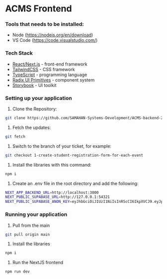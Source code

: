 # **ACMS Frontend**

### Tools that needs to be installed:

- Node (https://nodejs.org/en/download)
- VS Code (https://code.visualstudio.com/)

### Tech Stack

- [React/Next.js](https://nextjs.org/) - front-end framework
- [TailwindCSS](https://tailwindcss.com/) - CSS framework
- [TypeScript](https://www.typescriptlang.org/) - programming language
- [Radix UI Primitives](https://www.radix-ui.com/primitives) - component system
- [Storybook](https://storybook.js.org/) - UI toolkit

### Setting up your application

1. Clone the Repository:

```bash
git clone https://github.com/SAMAHAN-Systems-Development/ACMS-backend-2023
```

1. Fetch the updates:

```bash
git fetch
```

1. Switch to the branch of your ticket, for example:

```bash
git checkout 1-create-student-registration-form-for-each-event
```

1. Install the libraries with this command:

```bash
npm i
```

1. Create an .env file in the root directory and add the following:

```bash
NEXT_APP_BACKEND_URL=http://localhost:3000
NEXT_PUBLIC_SUPABASE_URL=http://127.0.0.1:54321
NEXT_PUBLIC_SUPABASE_ANON_KEY=eyJhbGciOiJIUzI1NiIsInR5cCI6IkpXVCJ9.eyJpc3MiOiJzdXBhYmFzZS1kZW1vIiwicm9sZSI6ImFub24iLCJleHAiOjE5ODM4MTI5OTZ9.CRXP1A7WOeoJeXxjNni43kdQwgnWNReilDMblYTn_I0
```

### Running your application

1. Pull from the main

```bash
git pull origin main
```

1. Install the libraries

```bash
npm i
```

1. Run the NextJS frontend

```bash
npm run dev
```
